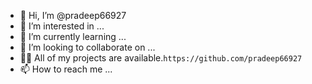 - 👋 Hi, I’m @pradeep66927
- 👀 I’m interested in ...
- 🌱 I’m currently learning ...
- 💞️ I’m looking to collaborate on ...
- 👨‍💻 All of my projects are available.`https://github.com/pradeep66927`
- 📫 How to reach me ...

<!---
pradeep66927/pradeep66927 is a ✨ special ✨ repository because its `README.md` (this file) appears on your GitHub profile.
You can click the Preview link to take a look at your changes.
--->
